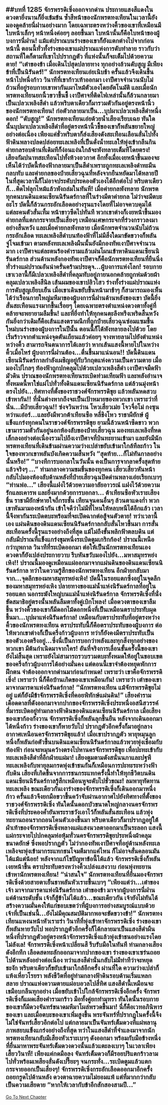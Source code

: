 ##บทที่ 1285 จักรพรรดิเซิ่งออกจากด่าน
ประกายแสงสีแดงในดวงตายิ่งนานก็ยิ่งเข้มข้น ซ้ำสีหน้าของนักพรตทงเทียนในเวลานี้ยังมองดูคล้ายนี่ฝานอย่างมาก โดยเฉพาะตรงหว่างคิ้วของเขาที่เหมือนมีใบหน้าเล็กๆ หน้าหนึ่งค่อยๆ ลอยขึ้นมา ใบหน้านั้นก็คือใบหน้าของผู้บงการนี่ฝาน!
แม้แต่ปราณบนร่างของเขาก็ยังแตกต่างไปจากก่อนหน้านี้ ตอนนี้ทั่วทั้งร่างของเขาแผ่ปราณแห่งการดับทำลาย ราวกับว่าสถานที่ใดก็ตามที่เขาไปปรากฎตัว ที่แห่งนั้นก็จะเต็มไปด้วยความตาย!
“เต๋าของข้า เมื่อเดินไปสุดปลายทาง ทุกอย่างล้วนดับสูญ มีเพียงข้าที่เป็นนิรันดร์!” นักพรตทงเทียนเอ่ยเนิบช้า ครั้นแล้วจึงเดินขึ้นหน้าไปหนึ่งก้าว วินาทีที่เขาก้าวเท้าออกมา เงาปีศาจจำนวนนับไม่ถ้วนที่อยู่รอบกายเขาพากันเผาไหม้ตัวเองโดยอัตโนมัติ และเมื่อนักพรตทงเทียนยกนิ้วขวาขึ้นชี้ เงาปีศาจที่ติดไฟเหล่านั้นก็ล้วนกลายมาเป็นเปลวเพลิงสีดำ แล้วพริบตาเดียวก็มารวมตัวกันอยู่ตรงหน้านิ้วของนักพรตทงเทียน!
ก่อตัวกลายมาเป็น...บุปผาเปลวเพลิงสีดำหนึ่งดอก!
“ดับสูญ!” นักพรตทงเทียนเอ่ยด้วยน้ำเสียงเรียบเฉย ทันใดนั้นบุปผาเปลวเพลิงสีดำที่อยู่ตรงหน้านิ้วชี้ของเขาก็พลันขยายใหญ่อย่างต่อเนื่อง เพียงแค่ชั่วพริบตาก็ส่งเสียงดังสะเทือนเลือนลั่นไปทั้งฟ้าดินพลางปลดปล่อยทะเลเพลิงที่เป็นดั่งน้ำทะเลให้พุ่งเข้ากลืนกินค่ายกลรอบด้านที่เดิมทีก็ง่อนแง่นใกล้จะพังทลายเต็มทีโดยตรง!
เสียงกัมปนาทสะเทือนไปทั้งห้วงอวกาศ อีกทั้งเมื่อเงยหน้าขึ้นมองจะเห็นได้ว่าบัดนี้ท้องฟ้ากลายมาเป็นสีดำเพราะถูกทะเลเพลิงดำทะมึนกลบทับ และค่ายกลของป๋ายเสี่ยวฉุนที่หลังจากยืนหยัดมาได้หลายปี ในที่สุดเวลานี้ก็ไม่อาจประคับประคองตัวเองได้อีกต่อไป พริบตาเดียวก็...ติดไฟลุกไหม้แล้วพังถล่มในทันที!
เมื่อค่ายกลพังทลาย นักพรตทุกคนบนดินแดนเซียนนิรันดร์กาลที่ในร่างมีตาค่ายกล ไม่ว่าจะมีตบะอะไร บัดนี้ก็ล้วนกระอักเลือดอย่างรุนแรงโดยที่ไม่อาจควบคุมได้ แต่ละคนตัวสั่นเทิ้ม หน้าขาวซีดไปทันที พวกเขาต่างก็เงยหน้าขึ้นมองค่ายกลที่แตกกระจายเป็นเสี่ยงๆ เหมือนเศษกระจกที่ร่วงกราวลงมาอย่างสิ้นหวัง
และเมื่อค่ายกลพังทลาย เมื่อนักพรตจำนวนนับไม่ถ้วนกระอักเลือด ทะเลเพลิงสีดำบนท้องฟ้าที่ไม่มีสิ่งใดมาขัดขวางก็พลันจู่โจมเข้ามา ตามหลังทะเลเพลิงผืนนั้นยังมีกองทัพเงาปีศาจจำนวนมาก เงาปีศาจแต่ละตนร้องคำรามแล้วเผ่นโผนเข้าหาดินแดนเซียนนิรันดร์กาล ส่วนด้านหลังกองทัพเงาปีศาจก็คือนักพรตทงเทียนที่ยืนนิ่ง ทั่วร่างแผ่ปราณอันน่าครั่นคร้ามประดุจ...ผู้บงการแห่งโลก!
รอบกายเขาเวลานี้ก็มีเปลวเพลิงสีดำที่คลุมทับอยู่ภายนอกคล้ายถูกห่มด้วยผ้าคลุมเปลวเพลิงสีนิล เส้นผมของเขาปลิวไสว ร่างทั้งร่างแผ่ปราณแห่งการดับสูญเยียบเย็น
เมื่อเขาเดินขยับขึ้นหน้ามาช้าๆ ก็สามารถมองเห็นได้ว่าเรือนกายใหญ่มหึมาของผู้บงการนี่ฝานด้านหลังของเขา บัดนี้ยิ่งสั่นสะเทือนแรงมากขึ้นเรื่อยๆ โดยเฉพาะตรงตำแหน่งดวงตาทั้งคู่ที่คล้ายจะพยายามลืมขึ้น!
และที่ยิ่งทำให้ทุกคนตะลึงพรึงเพริดสิ้นหวังกันยิ่งกว่าเดิมก็คือเส้นแสงตราผนึกที่ถูกป๋ายเสี่ยวฉุนซ่อมแซมขึ้นใหม่บนร่างของผู้บงการในปีนั้น ตอนนี้ก็ได้พังทลายลงไปด้วย โดยเริ่มร้าวจากตำแหน่งจุดตันเถียนแล้วค่อยๆ จางหายลามไปยังตำแหน่งหว่างคิ้ว สามารถจินตนาการได้เลยว่า หากเส้นแสงนี้หายไปในหว่างคิ้วเมื่อไหร่ ผู้บงการนี่ฝานต้อง...ตื่นขึ้นมาแน่นอน!!
บัดนี้ดินแดนเซียนนิรันดร์กาลกำลังเผชิญอยู่กับวิกฤตแห่งความเป็นความตาย เมื่อมองไปไกลๆ ท้องฟ้าถูกปกคลุมไปด้วยเปลวเพลิงสีดำ เงาปีศาจมืดฟ้ามัวดิน ปราณของนักพรตทงเทียนระเบิดท่วมเทียมฟ้า และพลังอำนาจทั้งหมดนี้หาใช่แผ่ไปทั่วทั้งดินแดนเซียนนิรันดร์กาล แต่ล้วนมุ่งหน้าตรงไปยัง...ทิศทางที่ตั้งของราชวงศ์จักรพรรดิขุย แล้วพลันหดสวบเข้าหากัน!!
ที่นั่นต่างหากถึงจะเป็นเป้าหมายของพวกเขา เพราะว่าที่นั่น...มีป๋ายเสี่ยวฉุน!!
ซ่งจวินหว่าน โหวเสี่ยวเม่ย โจวจื่อโม่ กงซุนหว่านเอ๋อร์...และยังมีพวกต้าเทียนซือ หลี่ชิงโหว ราชาผียักษ์ ผู้แข็งแกร่งทุกคนในราชวงศ์จักรพรรดิขุย ยามนี้ล้วนหน้าซีดขาว พวกเขามารวมตัวกันอยู่นอกห้องลับของป๋ายเสี่ยวฉุน มองทะเลเพลิงที่หดเล็กลงอย่างต่อเนื่องรวมไปถึงเงาปีศาจที่บินทะยานเข้ามา และยังมีนักพรตทงเทียนที่เดินข้ามผ่านความว่างเปล่าขยับเข้ามาใกล้ทีละก้าว ในใจของพวกเขาพลันบังเกิดความสิ้นหวัง
“สุดท้าย...ก็ไม่ทันกาลอย่างนั้นหรือ!”
“บางทีการบอกลาในวันนั้น คงเป็นการจากลาครั้งสุดท้ายแล้วจริงๆ ...” ท่ามกลางความขมขื่นของทุกคน เสี่ยวเสี่ยวหันหน้ากลับไปมองห้องลับด้านหลังที่ป๋ายเสี่ยวฉุนปิดด่านพลางเอ่ยเรียกเบาๆ
“ท่านพ่อ...”
เสียงนี้แฝงไว้ด้วยความอาลัยอาวรณ์ แฝงไว้ด้วยความรักและเคารพ และยิ่งมากด้วยการบอกลา...
ต้าเทียนซือหัวเราะเสียงขื่น ราชาผียักษ์หายใจถี่กระชั้น เทียนจุนคนอื่นๆ ล้วนตาแดงก่ำ พวกเขาหันมามองหน้ากัน เข้าใจดีว่าไม่มีที่ไหนให้หลบหนีได้อีกแล้ว เวลานี้จึงพากันระเบิดตบะพร้อมที่จะเปิดฉากต่อสู้จนตัวตาย!
ทว่าเวลานี้เอง แผ่นดินของดินแดนเซียนนิรันดร์กาลกลับสั่นไหวขึ้นมา การสั่นสะเทือนครั้งนี้รุนแรงอย่างถึงที่สุด แม้ไม่ถึงขั้นพลิกฟ้าตลบดิน แต่กลับมีปราณที่แข็งแกร่งขุมหนึ่งระเบิดตูมเกริกก้อง!
ปราณนี้เหนือกว่าบุพกาล วินาทีที่ระเบิดออกมา ต่อให้เป็นนักพรตทงเทียนเอง ดวงตาก็ยังเปล่งประกายวาบ รีบหันขวับมองไปยัง...มหาสมุทรหย่งเหิง!!
ปราณนี้มองดูเหมือนแผ่ออกมาจากแผ่นดินของดินแดนเซียนนิรันดร์กาล ทว่าในความรู้สึกของนักพรตทงเทียน อีกฝ่ายกลับมาจาก...จุดลึกของมหาสมุทรหย่งเหิง!
บัดนี้ในรอยแตกซึ่งอยู่ในจุดลึกของมหาสมุทรหย่งเหิง ปลายทางของแม่น้ำแห่งนิรันดร์กาลที่อยู่ในรอยแตก นอกระฆังใหญ่บนแม่น้ำแห่งนิรันดร์กาล จักรพรรดิเซิ่งที่นั่งขัดสมาธิอยู่ตรงนั้นพลันลืมตาทั้งคู่เบิกโพลง!
เมื่อดวงตาของเขาลืมขึ้น หว่างคิ้วของเขาก็มีดอกไม้ดอกหนึ่งที่เป็นเหมือนตราประทับผุดขึ้นมา...บุปผาแห่งนิรันดร์กาล!
เหมือนกับตราประทับที่อยู่ตรงหว่างคิ้วของนักพรตทงเทียน ตราประทับนี้ก็คือตราประทับของผู้บงการ ต่อให้พวกเขาต่างก็เป็นครึ่งก้าวผู้บงการ ทว่าก็ยังคงมีตราประทับเป็นของตัวเองตรึงอยู่...ซึ่งนี่เป็นการบอกว่าพลังและทุกสิ่งทุกอย่างของพวกเขา มีต้นกำเนิดมาจากใคร!
อันที่จริงการเลื่อนขั้นครั้งนี้ของเขายังไม่สิ้นสุด เพราะยังไม่สามารถรวบรวมตบะทั้งหมดให้อยู่ในขอบเขตของครึ่งก้าวผู้บงการได้อย่างมั่นคง แต่ตอนนี้เขาจำต้องหยุดพักการฝึกตน จำต้องออกจากด่านมาก่อนกำหนด!
เพราะว่า เขาคือจักรพรรดิเซิ่ง!
เพราะว่า นี่ก็คือบ้านเกิดของเขาเหมือนกัน!
เพราะว่า เต๋าของเขา มาจากมารดาแห่งนิรันดร์กาล!
“นักพรตทงเทียน แม้จักรพรรดิขุยไม่อยู่ แต่ก็ยังมีข้าจักรพรรดิเซิ่งที่คอยพิทักษ์แผ่นดิน!” เสียงคำรามเดือดดาลที่ดังออกมาจากปากของจักรพรรดิเซิ่งประหนึ่งอสนีสวรรค์ที่มาระเบิดอยู่ท่ามกลางฟ้าดินของดินแดนเซียนนิรันดร์กาล เมื่อเสียงของเขาก้องกังวาน จักรพรรดิเซิ่งก็พลันลุกขึ้นยืน หลังจากเดินออกมาได้หนึ่งก้าว ร่างของเขาก็หายวับไป ปรากฎตัวอีกครั้งก็มาอยู่กลางอากาศเหนือนครจักรพรรดิขุยแล้ว!
เมื่อเขาปรากฏตัว พายุหมุนลูกหนึ่งก็พลันก่อตัวขึ้นบนดินแดนเซียนนิรันดร์กาลแล้วพวยพุ่งเชื่อมกับท้องฟ้า ก่อนจะหมุนคว้างตรงไปหานครจักรพรรดิขุย เพื่อปะทะเข้ากับทะเลเพลิงสีดำที่อีกฝ่ายแผ่มา!
เสียงตูมตามดังสนั่นนภาและปฐพี ทะเลเพลิงกับพายุลมกรดพุ่งเข้าชนกันก็เหมือนการปะทะระหว่างฟ้ากับดิน เสียงที่เกิดขึ้นจากการชนกระแทกครั้งนี้ทำให้ทุกชีวิตบนดินแดนเซียนนิรันดร์กาลรู้สึกเหมือนหูจะดับไปชั่วขณะ!
ลมพายุทัดทานทะเลเพลิง ขณะเดียวกันเงาร่างของจักรพรรดิเซิ่งก็เดินออกมาหนึ่งก้าว ครั้นแล้วจึงยกมือขวาขึ้นคว้าจับผ่านอากาศไปยังทิศทางที่ตั้งของราชวงศ์จักรพรรดิเซิ่ง ทันใดนั้นดอกบัวขนาดใหญ่กลางนครจักรพรรดิเซิ่งที่ประคองค้ำยันพระราชวังเอาไว้ก็พลันสั่นสะเทือน แล้วพุ่งทะยานถอนรากถอนโคนตัวเองขึ้นมา พริบตาเดียวก็มาปรากฏอยู่ใต้ฝ่าเท้าของจักรพรรดิเซิ่งพลางแผ่แสงนวลตาออกมาเป็นระลอก
แสงนี้แผ่กระจายไปปกคลุมห่อหุ้มทั่วนครจักรพรรดิขุยประหนึ่งผ้าคลุมขนาดยักษ์ ซึ่งพอปรากฏตัว ไม่ว่ากองทัพเงาปีศาจที่อยู่ด้านหลังทะเลเพลิงจะพุ่งเข้ามากระแทกชนโจมตีมากแค่ไหน ก็ไม่อาจสั่นคลอนมันได้แม้แต่น้อย!
หลังจากแก้ไขปัญหาข้อนี้ได้แล้ว จักรพรรดิเซิ่งก็พลันเงยหน้าขึ้น ตราประทับตรงหว่างคิ้วเปล่งแสงวาบ ก่อนพุ่งทะยานเข้าหานักพรตทงเทียน!
“น่าสนใจ” นักพรตทงเทียนที่ยืนมองจักรพรรดิเซิ่งด้วยสายตาเย็นชาพลันหัวเราะขึ้นเบาๆ
“เพียงแต่ว่า...เต๋าของเจ้า มาจากมารดาแห่งนิรันดร์กาล เต๋าของข้า มาจากผู้บงการนี่ฝาน แค่ด้านระดับชั้น เจ้าก็สู้ข้าไม่ได้แล้ว...ขณะเดียวกัน เจ้ายังไม่ทันได้สร้างความมั่นคงให้แก่ขอบเขตว่าที่ผู้บงการอย่างสมบูรณ์แบบด้วย เจ้าที่เป็นเช่นนี้...ยังไม่มีคุณสมบัติมากพอจะขัดขวางข้า!” นักพรตทงเทียนแหงนหน้าหัวเราะร่า วินาทีที่พุ่งเข้าหาจักรพรรดิเซิ่ง ร่างของเขาก็พลันหายวับไป พอปรากฎตัวอีกครั้งก็ได้กลายมาเป็นแสงสีดำผืนหนึ่งที่ปรากฎตัวอยู่ตรงหน้าจักรพรรดิเซิ่งแล้วพุ่งเข้าชนอย่างแรงโดยไม่ลังเล!
จักรพรรดิเซิ่งหน้าเปลี่ยนสี รีบรับมือในทันที ท่ามกลางเสียงดังอึกทึก เลือดสดทะลักออกมาจากปากของเขา ร่างของเขาเซร่นถอยไปด้านหลังอย่างต่อเนื่อง ทว่าแสงสีดำนั่นกลับไม่มีท่าทีว่าจะหยุดชะงัก พริบตาเดียวก็ขยับเข้ามาใกล้อีกครั้ง
ผ่านที่ใด ความว่างเปล่าก็แห้งเหี่ยวโรยรา พลังชีวิตที่อยู่ท่ามกลางฟ้าดินรอบด้านเริ่มแหลกสลาย ปราณแห่งความตายแผ่อบอวลไปสี่ทิศ แสงสีดำนี้เหมือนจะเขมือบกลืนทุกอย่าง เมื่อขยับเข้าไปใกล้จักรพรรดิเซิ่งอีกครั้ง จักรพรรดิเซิ่งก็แผดเสียงคำรามกร้าว มือทั้งคู่ยกทำมุทรา ทันใดนั้นรอบกายของเขาก็มีดวงจันทร์ขนาดมหึมาโผล่พรวดขึ้นมา!
นี่ก็คือเวทอภินิหารของเขา และเมื่อตบะของเขาเพิ่มสูงขึ้น พระจันทร์ที่ปรากฏในครั้งนี้จึงไม่ใช่จันทร์เสี้ยวอีกต่อไป แต่กลายมาเป็นจันทร์เต็มดวงที่แผ่พลานุภาพสยบแข็งแกร่งอย่างถึงที่สุด ทว่าในแสงสีดำที่จำแลงมาจากนักพรตทงเทียนกลับมีเสียงหัวเราะเบาๆ ดังออกมา พร้อมกับมือข้างหนึ่งที่ยื่นมาหาพระจันทร์เต็มดวงดวงนั้นแล้วแตะลงเบาๆ ในเวลาเพียงเสี้ยววินาที!
เพียงแค่กดมือลง จันทร์เต็มดวงก็มีรอยปริแตกร้าวลามไปทั่วพร้อมเพสียงลั่นดังเปรี๊ยะๆ จนกระทั่ง...ระเบิดตูมแล้วแตกกระจายออกเป็นเสี่ยงๆ!
จักรพรรดิเซิ่งกระอักเลือดออกมาอีกครั้ง ถอยกรูดไปด้านหลัง ดวงตาฉายความไม่ยอมแพ้ แต่ที่มากกว่ากลับเป็นความเสียดาย
“หากให้เวลากับข้าอีกสักสองสามปี...”
------


[Go To Next Chapter]( ./259.md)